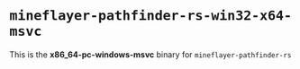# `mineflayer-pathfinder-rs-win32-x64-msvc`

This is the **x86_64-pc-windows-msvc** binary for `mineflayer-pathfinder-rs`

